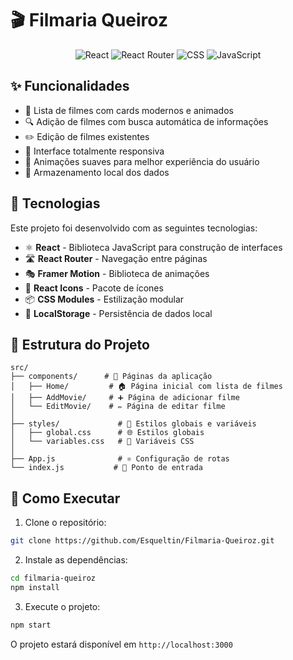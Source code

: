 # 🎬 Filmaria Queiroz

<div align="center">


![React](https://img.shields.io/badge/React-20232A?style=for-the-badge&logo=react&logoColor=61DAFB)
![React Router](https://img.shields.io/badge/React_Router-CA4245?style=for-the-badge&logo=react-router&logoColor=white)
![CSS](https://img.shields.io/badge/CSS3-1572B6?style=for-the-badge&logo=css3&logoColor=white)
![JavaScript](https://img.shields.io/badge/JavaScript-F7DF1E?style=for-the-badge&logo=javascript&logoColor=black)

</div>


## ✨ Funcionalidades

- 🎯 Lista de filmes com cards modernos e animados
- 🔍 Adição de filmes com busca automática de informações
- ✏️ Edição de filmes existentes
- 📱 Interface totalmente responsiva
- 💫 Animações suaves para melhor experiência do usuário
- 💾 Armazenamento local dos dados

## 🚀 Tecnologias

Este projeto foi desenvolvido com as seguintes tecnologias:

- ⚛️ **React** - Biblioteca JavaScript para construção de interfaces
- 🛣️ **React Router** - Navegação entre páginas
- 🎭 **Framer Motion** - Biblioteca de animações
- 🎨 **React Icons** - Pacote de ícones
- 📦 **CSS Modules** - Estilização modular
- 💽 **LocalStorage** - Persistência de dados local

## 📁 Estrutura do Projeto

```
src/
├── components/      # 📄 Páginas da aplicação
│   ├── Home/         # 🏠 Página inicial com lista de filmes
│   ├── AddMovie/     # ➕ Página de adicionar filme
│   └── EditMovie/    # ✏️ Página de editar filme
│
├── styles/             # 🎨 Estilos globais e variáveis
│   ├── global.css      # 🌐 Estilos globais
│   └── variables.css   # 🎯 Variáveis CSS
│
├── App.js              # ⚛️ Configuração de rotas
└── index.js           # 🎯 Ponto de entrada
```

## 🚀 Como Executar

1. Clone o repositório:
```bash
git clone https://github.com/Esqueltin/Filmaria-Queiroz.git
```

2. Instale as dependências:
```bash
cd filmaria-queiroz
npm install
```

3. Execute o projeto:
```bash
npm start
```

O projeto estará disponível em `http://localhost:3000`



